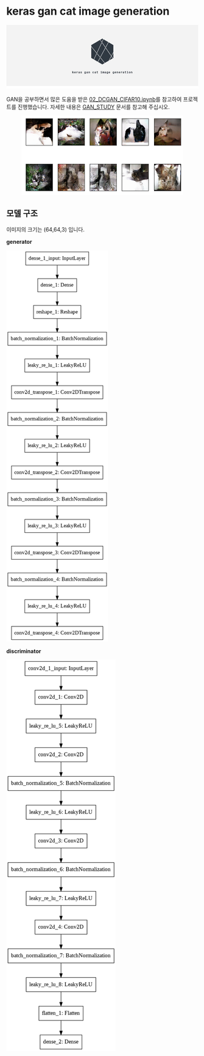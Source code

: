 # keras gan cat image generation

<p align="center">
  <img src="images/logo.jpg">
</p>

GAN을 공부하면서 많은 도움을 받은 [02_DCGAN_CIFAR10.ipynb](https://github.com/mafda/generative_adversarial_networks_101/blob/master/src/cifar10/02_DCGAN_CIFAR10.ipynb)를 참고하여 프로젝트를 진행했습니다. 자세한 내용은 [GAN_STUDY](GAN_STUDY.md) 문서를 참고해 주십시오.

<p align="center">
  <img src="images/result.png">
</p>

## 모델 구조

이미지의 크기는 (64,64,3) 입니다.

**generator**

![generator](images/generator.png)

**discriminator**

![discriminator](images/discriminator.png)


